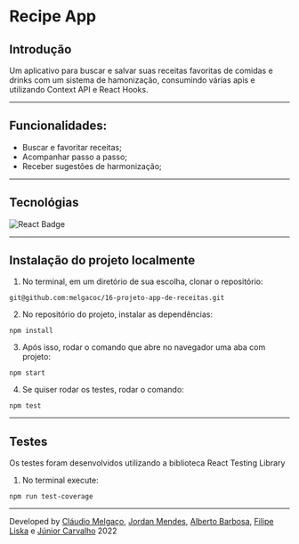 # Recipe App

## Introdução
Um aplicativo para buscar e salvar suas receitas favoritas de comidas e drinks com um sistema de hamonização, consumindo várias apis e utilizando Context API e React Hooks.

---

## Funcionalidades:
- Buscar e favoritar receitas;
- Acompanhar passo a passo;
- Receber sugestões de harmonização;

---

## Tecnológias

![React Badge](https://img.shields.io/badge/React-20232A?style=for-the-badge&logo=react&logoColor=61DAFB)

---

## Instalação do projeto localmente

1. No terminal, em um diretório de sua escolha, clonar o repositório:

```
git@github.com:melgacoc/16-projeto-app-de-receitas.git
```

2. No repositório do projeto, instalar as dependências:

```
npm install
```

3. Após isso, rodar o comando que abre no navegador uma aba com projeto:

```
npm start
```

4. Se quiser rodar os testes, rodar o comando:

```
npm test
```

---

## Testes
Os testes foram desenvolvidos utilizando a biblioteca React Testing Library
1. No terminal execute:

```
npm run test-coverage
```

---

Developed by [Cláudio Melgaço](https://github.com/melgacoc), [Jordan Mendes](https://github.com/jordam1407), [Alberto Barbosa](https://github.com/al-barbosa), [Filipe Liska](https://github.com/ftliska) e [Júnior Carvalho](https://github.com/jun1orcarvalh0) 2022

